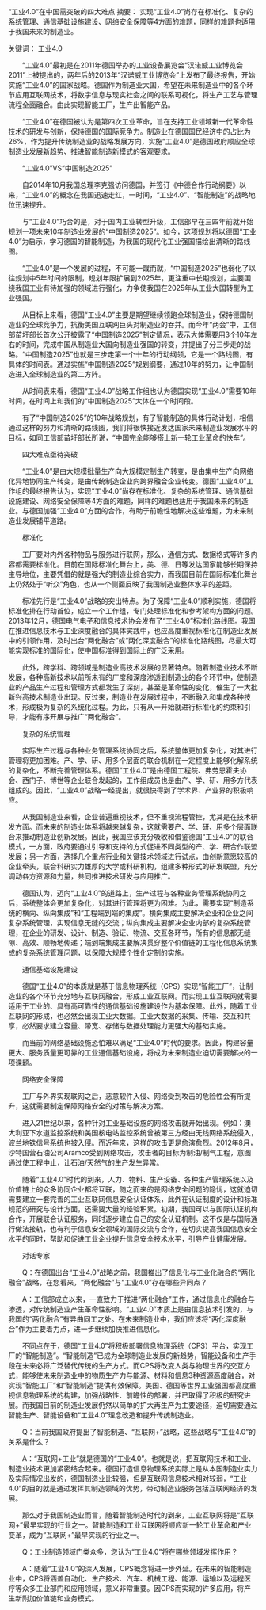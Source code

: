 “工业4.0”在中国需突破的四大难点
摘要： 实现“工业4.0”尚存在标准化、复杂的系统管理、通信基础设施建设、网络安全保障等4方面的难题，同样的难题也适用于我国未来的制造业。 


关键词： 工业4.0


　　“工业4.0”最初是在2011年德国举办的工业设备展览会“汉诺威工业博览会2011”上被提出的，两年后的2013年“汉诺威工业博览会”上发布了最终报告，开始实施“工业4.0”的国家战略。德国作为制造业大国，希望在未来制造业中的各个环节应用互联网技术，将数字信息与现实社会之间的联系可视化，将生产工艺与管理流程全面融合。由此实现智能工厂，生产出智能产品。


　　“工业4.0”在德国被认为是第四次工业革命，旨在支持工业领域新一代革命性技术的研发与创新，保持德国的国际竞争力。制造业在德国国民经济中的占比为26%，作为提升传统制造业的战略发展方向，实施“工业4.0”是德国政府顺应全球制造业发展新趋势、推进智能制造新模式的客观要求。


　　“工业4.0”VS“中国制造2025”


　　自2014年10月我国总理李克强访问德国，并签订《中德合作行动纲要》以来，“工业4.0”的概念在我国迅速走红，一时间，“工业4.0”、“智能制造”的战略地位迅速提升。


　　与“工业4.0”巧合的是，对于国内工业转型升级，工信部早在三四年前就开始规划一项未来10年制造业发展的“中国制造2025”。如今，这项规划将以德国“工业4.0”为启示，学习德国的智能制造，为我国的现代化工业强国描绘出清晰的路线图。


　　“工业4.0”是一个发展的过程，不可能一蹴而就，“中国制造2025”也弱化了以往规划中5年时间的限制，规划年限扩展到2025年，更注重中长期规划，主要围绕我国工业有待加强的领域进行强化，力争使我国在2025年从工业大国转型为工业强国。


　　从目标上来看，德国“工业4.0”主要是期望继续领跑全球制造业，保持德国制造业的全球竞争力，抗衡美国互联网巨头对制造业的吞并。而今年“两会”中，工信部苗圩部长首次公开披露了“中国制造2025”制定情况，表示大体需要用3个10年左右的时间，完成中国从制造业大国向制造业强国的转变，并提出了分三步走的战略。“中国制造2025”也就是三步走第一个十年的行动纲领，它是一个路线图，有具体的时间表。通过实施“中国制造2025”规划纲要，通过10年的努力，让中国制造进入全球制造业的第二方阵。


　　从时间表来看，德国“工业4.0”战略工作组也认为德国实现“工业4.0”需要10年时间，在时间上和我们的“中国制造2025”大体在一个时间段。


　　有了“中国制造2025”的10年战略规划，有了智能制造的具体行动计划，相信通过这样的努力和清晰的路线图，我们将很快接近发达国家未来制造业发展水平的目标，如同工信部苗圩部长所说，“中国完全能够搭上新一轮工业革命的快车”。


　　四大难点亟待突破


　　“工业4.0”是由大规模批量生产向大规模定制生产转变，是由集中生产向网络化异地协同生产转变，是由传统制造企业向跨界融合企业转变。德国“工业4.0”工作组的最终报告认为，实现“工业4.0”尚存在标准化、复杂的系统管理、通信基础设施建设、网络安全保障等4方面的难题，同样的难题也适用于我国未来的制造业。与德国加强“工业4.0”方面的合作，有助于前瞻性地解决这些难题，为未来制造业发展铺平道路。


　　标准化


　　工厂要对内外各种物品与服务进行联网，那么，通信方式、数据格式等许多内容都需要标准化。目前在国际标准化舞台上，美、德、日等发达国家能够长期保持主导地位，主要凭借的就是强大的制造业综合实力，而我国目前在国际标准化舞台上仍然处于“听众”角色，也从一个侧面反映了我国制造业整体水平的差距。


　　标准先行是“工业4.0”战略的突出特点。为了保障“工业4.0”顺利实施，德国将标准化排在行动首位，成立一个工作组，专门处理标准化和参考架构方面的问题。2013年12月，德国电气电子和信息技术协会发布了“工业4.0”标准化路线图。我国在推进信息技术与工业深度融合的具体实践中，也应高度重视标准化在制造业发展中的引领作用，及时出台“两化融合”或“两化深度融合”的标准化路线图，尽最大可能实现标准的国际化，使中国标准得到国际上的广泛采用。


　　此外，跨学科、跨领域是制造业高技术发展的显著特点。随着制造业技术不断发展，各种高新技术以前所未有的广度和深度渗透到制造业的各个环节中，使制造业的产品生产过程和管理方式都发生了深刻，甚至是革命性的变化，催生了一大批新兴高技术制造业出现。反过来，制造业在发展过程中，不断融入和集成各种技术，形成极为复杂的系统化过程。为此，只有从一开始就进行标准化的约束和引导，才能有序开展与推广“两化融合”。


　　复杂的系统管理


　　实际生产过程与各种业务管理系统协同之后，系统整体更加复杂化，对其进行管理将更加困难。产、学、研、用多个层面的联合机制在一定程度上能够化解系统的复杂化，不断完善管理体系。德国“工业4.0”是由德国工程院、弗劳恩霍夫协会、西门子、博世等企业联合发起的，工作组成员也是由产、学、研、用多方代表组成的。因此，“工业4.0”战略一经提出，就很快得到了学术界、产业界的积极响应。


　　从我国制造业来看，企业普遍重视技术，但不重视流程管控，尤其是在技术研发方面。而未来的制造业体系将越来越复杂，这就需要产、学、研、用多个层面联合来推动制造业创新发展。因此，我国应该充分吸收和借鉴德国“工业4.0”的联合模式，一方面，政府要通过引导和支持的方式促进不同类型的产、学、研合作联盟发展；另一方面，选择几个重点行业和关键技术领域进行试点，由创新意愿较高的企业牵头，联合科研实力雄厚的大学或科研机构，组建多种形式的研发联盟，充分调动各方资源和力量，共同推进技术研发与应用推广。


　　德国认为，迈向“工业4.0”的道路上，生产过程与各种业务管理系统协同之后，系统整体会更加复杂化，对其进行管理将更为困难。为此，需要实现“制造系统的横向、纵向集成”和“工程端到端的集成”。横向集成主要解决企业和企业之间复杂系统管理，实现信息无缝的交流；纵向集成主要解决企业内部的复杂系统管理，在企业的研发、设计、制造、验证、物流、交互各环节，所有的信息都无缝隙、高效、顺畅地传递；端到端集成主要解决贯穿整个价值链的工程化信息系统集成的复杂系统管理问题，以保障大规模个性化定制的实施。


　　通信基础设施建设


　　德国“工业4.0”的本质就是基于信息物理系统（CPS）实现“智能工厂”，让制造业的各个环节充分地与互联网融合，形成工业互联网。而实现工业互联网就需要适用于工业的、具有高可靠性的通信基础设施建设作为基本保障。此外，随着工业互联网的形成，也必然会出现工业大数据。工业大数据的采集、传输、交互和共享，必然要求建立容量、带宽、存储与数据处理能力更强大的基础实施。


　　而当前的网络基础设施恐怕难以满足“工业4.0”时代的要求。因此，构建容量更大、服务质量更可靠的工业通信基础设施，将成为未来制造业迫切需要解决的一项课题。


　　网络安全保障


　　工厂与外界实现联网之后，恶意软件入侵、网络受到攻击的危险性会有所提升，这就需要制定保障网络安全的对策与解决方案。


　　进入21世纪以来，各种针对工业基础设施的网络攻击就开始出现。例如：澳大利亚下水道监控系统和美国核电站监控系统曾被第三方经由无线网络系统侵入，波兰地铁信号系统也被入侵。而近年来，这样的攻击更是愈演愈烈。2012年8月，沙特国营石油公司Aramco受到网络攻击，攻击者的目标为制油/制气工程，意图通过使工程中止，让石油/天然气的生产发生异常。


　　随着“工业4.0”时代的到来，人力、物料、生产设备、各种生产管理系统以及价值链上的众多协同企业都将互联，随之而来的是网络安全问题的隐忧，这就迫切需要建立一套完善的工业互联网信息安全认证体系，此外在认证制度的设计和标准规范的研究与设计方面，还需要大量的经验积累。初期，我国可以与国际认证机构合作，开展联合认证服务，同时逐步建立自己的安全认证机制。这不仅是与国际通行做法接轨，也有利于信息安全领域的国际交流与合作，在切实提高我国信息安全水平的同时，帮助和促进工业企业提升信息安全技术水平，引导产业健康发展。


　　对话专家


　　Q：在德国出台“工业4.0”战略之前，我国推出了信息化与工业化融合的“两化融合”战略，在您看来，“两化融合”与“工业4.0”存在哪些异同点？


　　A：工信部成立以来，一直致力于推进“两化融合”工作，通过信息化的融合与渗透，对传统制造业产生革命性影响。“工业4.0”本质上是由信息技术引发的，与我国的“两化融合”有异曲同工之处。在未来制造业中，我们应该将“两化深度融合”作为主要着力点，进一步继续加快推进信息化。


　　不同点在于，德国“工业4.0”将积极部署信息物理系统（CPS）平台，实现工厂的“智能制造”。“智能制造”已成为全球制造业发展的新趋势，智能设备和生产手段在未来必将广泛替代传统的生产方式。而CPS将改变人类与物理世界的交互方式，能够使未来制造业中的物质生产力与能源、材料和信息3种资源高度融合，对实现“智能工厂”和“智能制造”提供有效保障。美国、德国等世界工业强国都高度重视信息物理系统的构建，加强战略性、前瞻性的部署，并已取得了积极的研究进展。而我国目前的制造业发展仍然以简单的扩大再生产为主要途径，迫切需要通过智能生产、智能设备和“工业4.0”理念改造和提升传统制造业。


　　Q：当前我国政府提出了智能制造、“互联网+”战略，这些战略与“工业4.0”的关系是什么？


　　A：“互联网+工业”就是德国的“工业4.0”。也就是说，把互联网技术和工业、制造业技术更加紧密结合起来。德国打造信息物理系统实际上是从本国制造业实力及实际情况出发的，德国制造业比较强，但是互联网信息技术相对较弱，“工业4.0”的目的就是通过发挥其制造领域的优势，带动制造业服务包括互联网经济的发展。


　　那么对于我国制造业而言，随着智能制造时代的到来，工业互联网将是“互联网+”最早实现的行业之一。智能制造和工业互联网将顺应新一轮工业革命和产业变革，成为“互联网+”最早实现的行业之一。


　　Q：工业制造领域门类众多，您认为“工业4.0”将在哪些领域发挥作用？


　　A：随着“工业4.0”的深入发展，CPS概念将进一步外延。在未来的智能制造业中，CPS将涵盖自动化、生产技术、汽车、机械工程、能源、运输以及远程医疗等众多工业部门和应用领域，意义非常重要。因CPS而实现的许多应用，将产生新附加价值链和业务模式。
